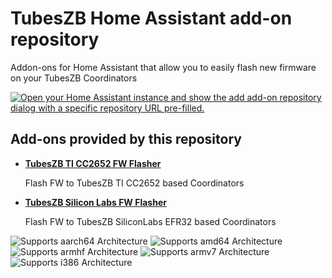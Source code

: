 # TubesZB Home Assistant add-on repository

Addon-ons for Home Assistant that allow you to easily flash new firmware on your TubesZB Coordinators

[![Open your Home Assistant instance and show the add add-on repository dialog with a specific repository URL pre-filled.](https://my.home-assistant.io/badges/supervisor_add_addon_repository.svg)](https://my.home-assistant.io/redirect/supervisor_add_addon_repository/?repository_url=https%3A%2F%2Fgithub.com%2Ftube0013%2Ftubeszb_addons)

## Add-ons provided by this repository

- **[TubesZB TI CC2652 FW Flasher](https://github.com/tube0013/tubeszb_addons/tree/main/tzb-cc2652-flasher/DOCS.md)**

    Flash FW to TubesZB TI CC2652 based Coordinators

- **[TubesZB Silicon Labs FW Flasher](https://github.com/tube0013/tubeszb_addons/blob/main/tzb-silabs-flasher/DOCS.md)**

    Flash FW to TubesZB SiliconLabs EFR32 based Coordinators

![Supports aarch64 Architecture][aarch64-shield]
![Supports amd64 Architecture][amd64-shield]
![Supports armhf Architecture][armhf-shield]
![Supports armv7 Architecture][armv7-shield]
![Supports i386 Architecture][i386-shield]


[aarch64-shield]: https://img.shields.io/badge/aarch64-yes-green.svg
[amd64-shield]: https://img.shields.io/badge/amd64-yes-green.svg
[armhf-shield]: https://img.shields.io/badge/armhf-yes-green.svg
[armv7-shield]: https://img.shields.io/badge/armv7-yes-green.svg
[i386-shield]: https://img.shields.io/badge/i386-yes-green.svg